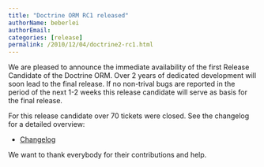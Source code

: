 ```yaml
---
title: "Doctrine ORM RC1 released"
authorName: beberlei
authorEmail:
categories: [release]
permalink: /2010/12/04/doctrine2-rc1.html
---
```

We are pleased to announce the immediate availability of the first
Release Candidate of the Doctrine ORM. Over 2 years of dedicated
development will soon lead to the final release. If no non-trival bugs
are reported in the period of the next 1-2 weeks this release candidate
will serve as basis for the final release.

For this release candidate over 70 tickets were closed. See the
changelog for a detailed overview:

-   [Changelog](https://www.doctrine-project.org/jira/browse/DDC/fixforversion/10091)

We want to thank everybody for their contributions and help.
